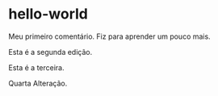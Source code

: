 # hello-world

Meu primeiro comentário.
Fiz para aprender um pouco mais.

Esta é a segunda edição.

Esta é a terceira.

Quarta Alteração.
